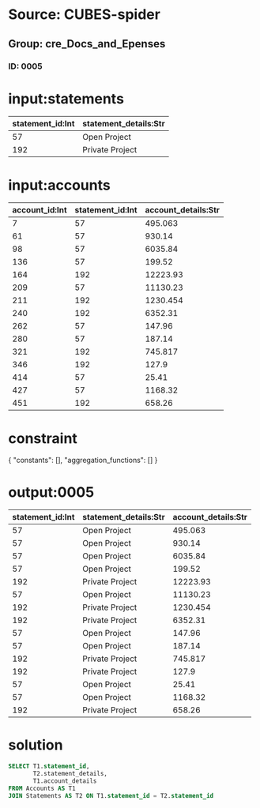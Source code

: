 # Source: CUBES-spider
## Group: cre_Docs_and_Epenses
### ID: 0005

# input:statements

| statement_id:Int | statement_details:Str |
|---|---|
| 57 | Open Project |
| 192 | Private Project |

# input:accounts

| account_id:Int | statement_id:Int | account_details:Str |
|---|---|---|
| 7 | 57 | 495.063 |
| 61 | 57 | 930.14 |
| 98 | 57 | 6035.84 |
| 136 | 57 | 199.52 |
| 164 | 192 | 12223.93 |
| 209 | 57 | 11130.23 |
| 211 | 192 | 1230.454 |
| 240 | 192 | 6352.31 |
| 262 | 57 | 147.96 |
| 280 | 57 | 187.14 |
| 321 | 192 | 745.817 |
| 346 | 192 | 127.9 |
| 414 | 57 | 25.41 |
| 427 | 57 | 1168.32 |
| 451 | 192 | 658.26 |

# constraint

{
  "constants": [],
  "aggregation_functions": []
}

# output:0005

| statement_id:Int | statement_details:Str | account_details:Str |
|---|---|---|
| 57 | Open Project | 495.063 |
| 57 | Open Project | 930.14 |
| 57 | Open Project | 6035.84 |
| 57 | Open Project | 199.52 |
| 192 | Private Project | 12223.93 |
| 57 | Open Project | 11130.23 |
| 192 | Private Project | 1230.454 |
| 192 | Private Project | 6352.31 |
| 57 | Open Project | 147.96 |
| 57 | Open Project | 187.14 |
| 192 | Private Project | 745.817 |
| 192 | Private Project | 127.9 |
| 57 | Open Project | 25.41 |
| 57 | Open Project | 1168.32 |
| 192 | Private Project | 658.26 |

# solution

```sql
SELECT T1.statement_id,
       T2.statement_details,
       T1.account_details
FROM Accounts AS T1
JOIN Statements AS T2 ON T1.statement_id = T2.statement_id
```
